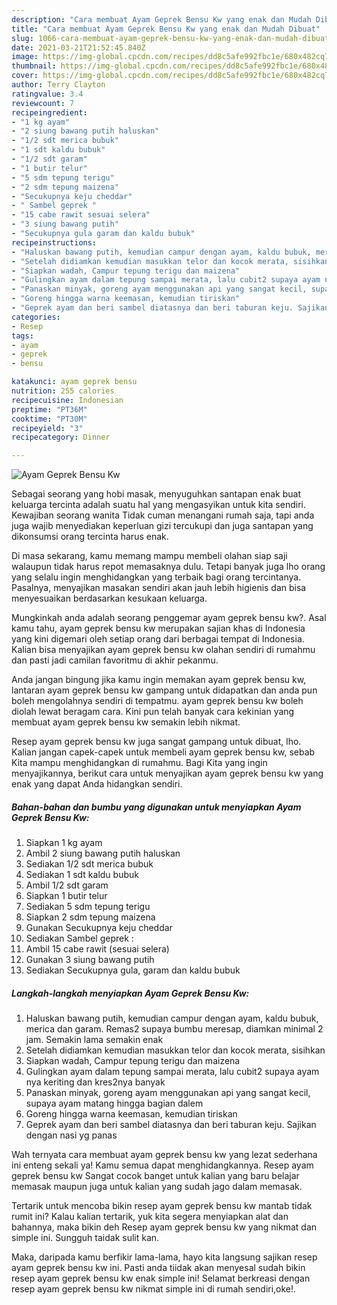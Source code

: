 ```yaml
---
description: "Cara membuat Ayam Geprek Bensu Kw yang enak dan Mudah Dibuat"
title: "Cara membuat Ayam Geprek Bensu Kw yang enak dan Mudah Dibuat"
slug: 1066-cara-membuat-ayam-geprek-bensu-kw-yang-enak-dan-mudah-dibuat
date: 2021-03-21T21:52:45.840Z
image: https://img-global.cpcdn.com/recipes/dd8c5afe992fbc1e/680x482cq70/ayam-geprek-bensu-kw-foto-resep-utama.jpg
thumbnail: https://img-global.cpcdn.com/recipes/dd8c5afe992fbc1e/680x482cq70/ayam-geprek-bensu-kw-foto-resep-utama.jpg
cover: https://img-global.cpcdn.com/recipes/dd8c5afe992fbc1e/680x482cq70/ayam-geprek-bensu-kw-foto-resep-utama.jpg
author: Terry Clayton
ratingvalue: 3.4
reviewcount: 7
recipeingredient:
- "1 kg ayam"
- "2 siung bawang putih haluskan"
- "1/2 sdt merica bubuk"
- "1 sdt kaldu bubuk"
- "1/2 sdt garam"
- "1 butir telur"
- "5 sdm tepung terigu"
- "2 sdm tepung maizena"
- "Secukupnya keju cheddar"
- " Sambel geprek "
- "15 cabe rawit sesuai selera"
- "3 siung bawang putih"
- "Secukupnya gula garam dan kaldu bubuk"
recipeinstructions:
- "Haluskan bawang putih, kemudian campur dengan ayam, kaldu bubuk, merica dan garam. Remas2 supaya bumbu meresap, diamkan minimal 2 jam. Semakin lama semakin enak"
- "Setelah didiamkan kemudian masukkan telor dan kocok merata, sisihkan"
- "Siapkan wadah, Campur tepung terigu dan maizena"
- "Gulingkan ayam dalam tepung sampai merata, lalu cubit2 supaya ayam nya keriting dan kres2nya banyak"
- "Panaskan minyak, goreng ayam menggunakan api yang sangat kecil, supaya ayam matang hingga bagian dalem"
- "Goreng hingga warna keemasan, kemudian tiriskan"
- "Geprek ayam dan beri sambel diatasnya dan beri taburan keju. Sajikan dengan nasi yg panas"
categories:
- Resep
tags:
- ayam
- geprek
- bensu

katakunci: ayam geprek bensu 
nutrition: 255 calories
recipecuisine: Indonesian
preptime: "PT36M"
cooktime: "PT30M"
recipeyield: "3"
recipecategory: Dinner

---
```



![Ayam Geprek Bensu Kw](https://img-global.cpcdn.com/recipes/dd8c5afe992fbc1e/680x482cq70/ayam-geprek-bensu-kw-foto-resep-utama.jpg)

Sebagai seorang yang hobi masak, menyuguhkan santapan enak buat keluarga tercinta adalah suatu hal yang mengasyikan untuk kita sendiri. Kewajiban seorang  wanita Tidak cuman menangani rumah saja, tapi anda juga wajib menyediakan keperluan gizi tercukupi dan juga santapan yang dikonsumsi orang tercinta harus enak.

Di masa  sekarang, kamu memang mampu membeli olahan siap saji walaupun tidak harus repot memasaknya dulu. Tetapi banyak juga lho orang yang selalu ingin menghidangkan yang terbaik bagi orang tercintanya. Pasalnya, menyajikan masakan sendiri akan jauh lebih higienis dan bisa menyesuaikan berdasarkan kesukaan keluarga. 



Mungkinkah anda adalah seorang penggemar ayam geprek bensu kw?. Asal kamu tahu, ayam geprek bensu kw merupakan sajian khas di Indonesia yang kini digemari oleh setiap orang dari berbagai tempat di Indonesia. Kalian bisa menyajikan ayam geprek bensu kw olahan sendiri di rumahmu dan pasti jadi camilan favoritmu di akhir pekanmu.

Anda jangan bingung jika kamu ingin memakan ayam geprek bensu kw, lantaran ayam geprek bensu kw gampang untuk didapatkan dan anda pun boleh mengolahnya sendiri di tempatmu. ayam geprek bensu kw boleh diolah lewat beragam cara. Kini pun telah banyak cara kekinian yang membuat ayam geprek bensu kw semakin lebih nikmat.

Resep ayam geprek bensu kw juga sangat gampang untuk dibuat, lho. Kalian jangan capek-capek untuk membeli ayam geprek bensu kw, sebab Kita mampu menghidangkan di rumahmu. Bagi Kita yang ingin menyajikannya, berikut cara untuk menyajikan ayam geprek bensu kw yang enak yang dapat Anda hidangkan sendiri.

<!--inarticleads1-->

##### Bahan-bahan dan bumbu yang digunakan untuk menyiapkan Ayam Geprek Bensu Kw:

1. Siapkan 1 kg ayam
1. Ambil 2 siung bawang putih haluskan
1. Sediakan 1/2 sdt merica bubuk
1. Sediakan 1 sdt kaldu bubuk
1. Ambil 1/2 sdt garam
1. Siapkan 1 butir telur
1. Sediakan 5 sdm tepung terigu
1. Siapkan 2 sdm tepung maizena
1. Gunakan Secukupnya keju cheddar
1. Sediakan  Sambel geprek :
1. Ambil 15 cabe rawit (sesuai selera)
1. Gunakan 3 siung bawang putih
1. Sediakan Secukupnya gula, garam dan kaldu bubuk




<!--inarticleads2-->

##### Langkah-langkah menyiapkan Ayam Geprek Bensu Kw:

1. Haluskan bawang putih, kemudian campur dengan ayam, kaldu bubuk, merica dan garam. Remas2 supaya bumbu meresap, diamkan minimal 2 jam. Semakin lama semakin enak
1. Setelah didiamkan kemudian masukkan telor dan kocok merata, sisihkan
1. Siapkan wadah, Campur tepung terigu dan maizena
1. Gulingkan ayam dalam tepung sampai merata, lalu cubit2 supaya ayam nya keriting dan kres2nya banyak
1. Panaskan minyak, goreng ayam menggunakan api yang sangat kecil, supaya ayam matang hingga bagian dalem
1. Goreng hingga warna keemasan, kemudian tiriskan
1. Geprek ayam dan beri sambel diatasnya dan beri taburan keju. Sajikan dengan nasi yg panas




Wah ternyata cara membuat ayam geprek bensu kw yang lezat sederhana ini enteng sekali ya! Kamu semua dapat menghidangkannya. Resep ayam geprek bensu kw Sangat cocok banget untuk kalian yang baru belajar memasak maupun juga untuk kalian yang sudah jago dalam memasak.

Tertarik untuk mencoba bikin resep ayam geprek bensu kw mantab tidak rumit ini? Kalau kalian tertarik, yuk kita segera menyiapkan alat dan bahannya, maka bikin deh Resep ayam geprek bensu kw yang nikmat dan simple ini. Sungguh taidak sulit kan. 

Maka, daripada kamu berfikir lama-lama, hayo kita langsung sajikan resep ayam geprek bensu kw ini. Pasti anda tiidak akan menyesal sudah bikin resep ayam geprek bensu kw enak simple ini! Selamat berkreasi dengan resep ayam geprek bensu kw nikmat simple ini di rumah sendiri,oke!.


